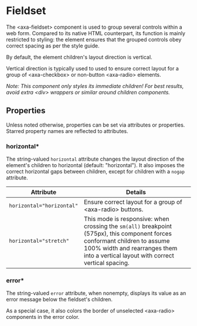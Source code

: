 # Fieldset

The &lt;axa-fieldset&gt; component is used to group several controls within a web form. Compared to its native HTML counterpart, its function is mainly restricted to styling: the element ensures that the grouped controls
obey correct spacing as per the style guide.

By default, the element children's layout direction is vertical.

Vertical direction is typically used to used to ensure correct layout for a group of &lt;axa-checkbox&gt; or non-button
&lt;axa-radio&gt; elements.

_Note: This component only styles its immediate children! For best results, avoid extra &lt;div&gt; wrappers or similar around children components._

## Properties

Unless noted otherwise, properties can be set via attributes or properties.
Starred property names are reflected to attributes.

### horizontal\*

The string-valued `horizontal` attribute changes the layout direction of the element's children to horizontal (default: "horizontal"). It also imposes the correct horizontal gaps between children, except for children with a `nogap` attribute.

| Attribute                 | Details                                                                                                                                                                                                           |
| ------------------------- | ----------------------------------------------------------------------------------------------------------------------------------------------------------------------------------------------------------------- |
| `horizontal="horizontal"` | Ensure correct layout for a group of &lt;axa-radio&gt; buttons.                                                                                                                                                   |
| `horizontal="stretch"`    | This mode is responsive: when crossing the `sm(all)` breakpoint (575px), this component forces conformant children to assume 100% width and rearranges them into a vertical layout with correct vertical spacing. |

### error\*

The string-valued `error` attribute, when nonempty, displays its value as an error message below the fieldset's children.

As a special case, it also colors the border of unselected &lt;axa-radio&gt; components in the error color.
